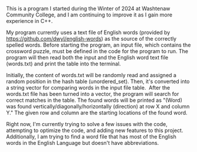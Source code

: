 This is a program I started during the Winter of 2024 at Washtenaw Community College, and I am continuing to improve it as I gain more experience in C++.

My program currently uses a text file of English words (provided by https://github.com/dwyl/english-words) as the source of the correctly spelled words. Before starting the program, an input file, which contains the crossword puzzle, must be defined in the code for the program to run. The program will then read both the input and the English word text file (words.txt) and print the table into the terminal. 

Initially, the content of words.txt will be randomly read and assigned a random position in the hash table (unordered_set). Then, it's converted into a string vector for comparing words in the input file table. 
After the words.txt file has been turned into a vector, the program will search for correct matches in the table. The found words will be printed as "(Word) was found vertically/diagonally/horizontally (direction) at row X and column Y." The given row and column are the starting locations of the found word. 

Right now, I'm currently trying to solve a few issues with the code, attempting to optimize the code, and adding new features to this project. Additionally, I am trying to find a word file that has most of the English words in the English Language but doesn't have abbreviations.  
